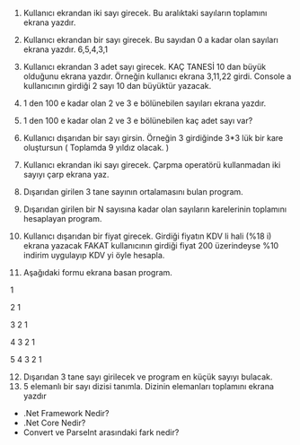 ﻿1) Kullanıcı ekrandan iki sayı girecek. Bu aralıktaki sayıların toplamını ekrana yazdır.
2) Kullanıcı ekrandan bir sayı girecek. Bu sayıdan 0 a kadar olan sayıları ekrana yazdır. 6,5,4,3,1
3) Kullanıcı ekrandan 3 adet sayı girecek. KAÇ TANESİ 10 dan büyük olduğunu ekrana yazdır. Örneğin kullanıcı ekrana 3,11,22 girdi. Console a kullanıcının girdiği 2 sayı 10 dan büyüktür yazacak.

4) 1 den 100 e kadar olan 2 ve 3 e bölünebilen sayıları ekrana yazdır.
5) 1 den 100 e kadar olan 2 ve 3 e bölünebilen kaç adet sayı var?
6) Kullanıcı dışarıdan bir sayı girsin. Örneğin 3 girdiğinde 3*3 lük bir kare oluştursun ( Toplamda 9 yıldız olacak. )

7) Kullanıcı ekrandan iki sayı girecek. Çarpma operatörü kullanmadan iki sayıyı çarp ekrana yaz.


8) Dışarıdan girilen 3 tane sayının ortalamasını bulan program.
9) Dışarıdan girilen bir N sayısına kadar olan sayıların karelerinin toplamını hesaplayan program.
10) Kullanıcı dışarıdan bir fiyat girecek. Girdiği fiyatın KDV li hali (%18 i) ekrana yazacak FAKAT kullanıcının girdiği fiyat 200 üzerindeyse %10 indirim uygulayıp KDV yi öyle hesapla.

11) Aşağıdaki formu ekrana basan program.  

1	 

2  1 

3  2  1 

4  3  2  1 

5  4  3  2  1

12) Dışarıdan 3 tane sayı girilecek ve program en küçük sayıyı bulacak.
13) 5 elemanlı bir sayı dizisi tanımla. Dizinin elemanları toplamını ekrana yazdır


* .Net Framework Nedir?
* .Net Core Nedir?
* Convert ve ParseInt arasındaki fark nedir?
